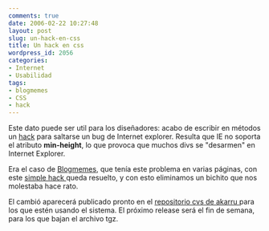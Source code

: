 ```yaml
---
comments: true
date: 2006-02-22 10:27:48
layout: post
slug: un-hack-en-css
title: Un hack en css
wordpress_id: 2056
categories:
- Internet
- Usabilidad
tags:
- blogmemes
- CSS
- hack
---
```


Este dato puede ser util para los diseñadores: acabo de escribir en métodos un [hack](http://web.archive.org/web/20090426080931/http://metodos.lnds.net/2006/02/un_hack_simple_en_css.html) para saltarse un bug de Internet explorer.
Resulta que IE no soporta el atributo **min-height**, lo que provoca que muchos divs se "desarmen" en Internet Explorer.

Era el caso de [Blogmemes](http://web.archive.org/web/20090426080931/http://www.blogmemes.com/), que tenía este problema en varias páginas, con este [simple hack ](http://web.archive.org/web/20090426080931/http://metodos.lnds.net/2006/02/un_hack_simple_en_css.html)queda resuelto, y con esto eliminamos un bichito que nos molestaba hace rato.

El cambió aparecerá publicado pronto en el [repositorio cvs de akarru ](http://web.archive.org/web/20090426080931/http://cvs.sourceforge.net/viewcvs.py/akarru/SRC/public_html/styles/)para los que estén usando el sistema. El próximo release será el fin de semana, para los que bajan el archivo tgz.


